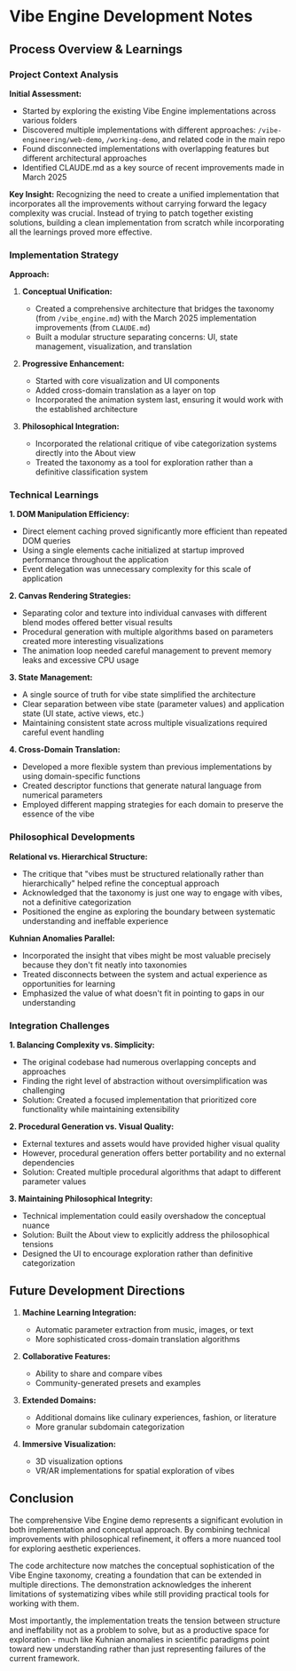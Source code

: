 # Vibe Engine Development Notes

## Process Overview & Learnings

### Project Context Analysis

**Initial Assessment:**
- Started by exploring the existing Vibe Engine implementations across various folders
- Discovered multiple implementations with different approaches: `/vibe-engineering/web-demo`, `/working-demo`, and related code in the main repo
- Found disconnected implementations with overlapping features but different architectural approaches
- Identified CLAUDE.md as a key source of recent improvements made in March 2025

**Key Insight:**
Recognizing the need to create a unified implementation that incorporates all the improvements without carrying forward the legacy complexity was crucial. Instead of trying to patch together existing solutions, building a clean implementation from scratch while incorporating all the learnings proved more effective.

### Implementation Strategy

**Approach:**
1. **Conceptual Unification:**
   - Created a comprehensive architecture that bridges the taxonomy (from `/vibe_engine.md`) with the March 2025 implementation improvements (from `CLAUDE.md`)
   - Built a modular structure separating concerns: UI, state management, visualization, and translation

2. **Progressive Enhancement:**
   - Started with core visualization and UI components
   - Added cross-domain translation as a layer on top
   - Incorporated the animation system last, ensuring it would work with the established architecture

3. **Philosophical Integration:**
   - Incorporated the relational critique of vibe categorization systems directly into the About view
   - Treated the taxonomy as a tool for exploration rather than a definitive classification system

### Technical Learnings

**1. DOM Manipulation Efficiency:**
- Direct element caching proved significantly more efficient than repeated DOM queries
- Using a single elements cache initialized at startup improved performance throughout the application
- Event delegation was unnecessary complexity for this scale of application

**2. Canvas Rendering Strategies:**
- Separating color and texture into individual canvases with different blend modes offered better visual results
- Procedural generation with multiple algorithms based on parameters created more interesting visualizations
- The animation loop needed careful management to prevent memory leaks and excessive CPU usage

**3. State Management:**
- A single source of truth for vibe state simplified the architecture
- Clear separation between vibe state (parameter values) and application state (UI state, active views, etc.)
- Maintaining consistent state across multiple visualizations required careful event handling

**4. Cross-Domain Translation:**
- Developed a more flexible system than previous implementations by using domain-specific functions
- Created descriptor functions that generate natural language from numerical parameters
- Employed different mapping strategies for each domain to preserve the essence of the vibe

### Philosophical Developments

**Relational vs. Hierarchical Structure:**
- The critique that "vibes must be structured relationally rather than hierarchically" helped refine the conceptual approach
- Acknowledged that the taxonomy is just one way to engage with vibes, not a definitive categorization
- Positioned the engine as exploring the boundary between systematic understanding and ineffable experience

**Kuhnian Anomalies Parallel:**
- Incorporated the insight that vibes might be most valuable precisely because they don't fit neatly into taxonomies
- Treated disconnects between the system and actual experience as opportunities for learning
- Emphasized the value of what doesn't fit in pointing to gaps in our understanding

### Integration Challenges

**1. Balancing Complexity vs. Simplicity:**
- The original codebase had numerous overlapping concepts and approaches
- Finding the right level of abstraction without oversimplification was challenging
- Solution: Created a focused implementation that prioritized core functionality while maintaining extensibility

**2. Procedural Generation vs. Visual Quality:**
- External textures and assets would have provided higher visual quality
- However, procedural generation offers better portability and no external dependencies
- Solution: Created multiple procedural algorithms that adapt to different parameter values

**3. Maintaining Philosophical Integrity:**
- Technical implementation could easily overshadow the conceptual nuance
- Solution: Built the About view to explicitly address the philosophical tensions
- Designed the UI to encourage exploration rather than definitive categorization

## Future Development Directions

1. **Machine Learning Integration:**
   - Automatic parameter extraction from music, images, or text
   - More sophisticated cross-domain translation algorithms

2. **Collaborative Features:**
   - Ability to share and compare vibes
   - Community-generated presets and examples

3. **Extended Domains:**
   - Additional domains like culinary experiences, fashion, or literature
   - More granular subdomain categorization

4. **Immersive Visualization:**
   - 3D visualization options
   - VR/AR implementations for spatial exploration of vibes

## Conclusion

The comprehensive Vibe Engine demo represents a significant evolution in both implementation and conceptual approach. By combining technical improvements with philosophical refinement, it offers a more nuanced tool for exploring aesthetic experiences.

The code architecture now matches the conceptual sophistication of the Vibe Engine taxonomy, creating a foundation that can be extended in multiple directions. The demonstration acknowledges the inherent limitations of systematizing vibes while still providing practical tools for working with them.

Most importantly, the implementation treats the tension between structure and ineffability not as a problem to solve, but as a productive space for exploration - much like Kuhnian anomalies in scientific paradigms point toward new understanding rather than just representing failures of the current framework.